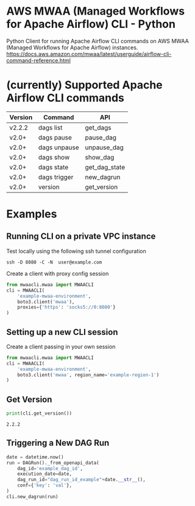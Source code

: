 # AWS MWAA (Managed Workflows for Apache Airflow) CLI - Python
Python Client for running Apache Airflow CLI commands on AWS MWAA (Managed Workflows for Apache Airflow) instances.  
https://docs.aws.amazon.com/mwaa/latest/userguide/airflow-cli-command-reference.html

# (currently) Supported Apache Airflow CLI commands
| Version | Command                  | API         | 
|---------|--------------------------|-------------|
| v2.2.2  | dags list                | get_dags    |
| v2.0+   | dags pause               | pause_dag   |
| v2.0+   | dags unpause             | unpause_dag |
| v2.0+   | dags show                | show_dag    |
| v2.0+   | dags state               | get_dag_state|
| v2.0+   | dags trigger             | new_dagrun  |
| v2.0+   | version                  | get_version |


# Examples
## Running CLI on a private VPC instance
Test locally using the following ssh tunnel configuration  
```shell
ssh -D 8080 -C -N  user@example.com
```
Create a client with proxy config session  
```python
from mwaacli.mwaa import MWAACLI
cli = MWAACLI(
    'example-mwaa-environment',
    boto3.client('mwaa'),
    proxies={'https': 'socks5://0:8080'}
)
```

## Setting up a new CLI session
Create a client passing in your own session  
```python
from mwaacli.mwaa import MWAACLI
cli = MWAACLI(
    'example-mwaa-environment',
    boto3.client('mwaa', region_name='example-region-1')
)
```

## Get Version
```python
print(cli.get_version())
```
```
2.2.2
```

## Triggering a New DAG Run
```python
date = datetime.now()
run = DAGRun()._from_openapi_data(
    dag_id='example_dag_id',
    execution_date=date,
    dag_run_id="dag_run_id_example"+date.__str__(),
    conf={'key': 'val'},
)
cli.new_dagrun(run)
```
